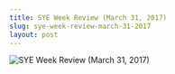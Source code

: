 ```yaml
---
title: SYE Week Review (March 31, 2017)
slug: sye-week-review-march-31-2017
layout: post
---
```


![SYE Week Review (March 31, 2017)](/media_root/file_archive/SYE_Week_Review_-_Mar_31.jpeg "SYE Week Review (March 31, 2017)")
